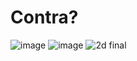 # Contra?
![image](https://github.com/Cord-503/Contra-/assets/65462583/2032ffc7-6d8d-4fa5-8965-1b6252af3662)
![image](https://github.com/Cord-503/Contra-/assets/65462583/b1ad9f6d-0d42-4f3f-be7b-ef7c1076082b)
![2d final](https://github.com/Cord-503/Contra-/assets/65462583/9a98f748-00ee-44db-930b-5e34b9107b8a)
